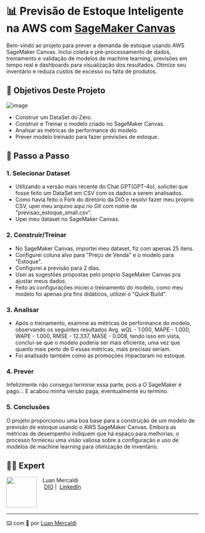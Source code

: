 # 📊 Previsão de Estoque Inteligente na AWS com [SageMaker Canvas](https://aws.amazon.com/pt/sagemaker/canvas/)

Bem-vindo ao projeto para prever a demanda de estoque usando AWS SageMaker Canvas. Inclui coleta e pré-processamento de dados, treinamento e validação de modelos de machine learning, previsões em tempo real e dashboards para visualização dos resultados. Otimize seu inventário e reduza custos de excesso ou falta de produtos.


## 🎯 Objetivos Deste Projeto

![image](https://github.com/digitalinnovationone/lab-aws-sagemaker-canvas-estoque/assets/730492/72f5c21f-5562-491e-aa42-2885a3184650)

- Construir um DataSet do Zero.
- Construir e Treinar o modelo criado no SageMaker Canvas.
- Analisar as métricas de performance do modelo.
- Prever modelo treinado para fazer previsões de estoque.


## 🚀 Passo a Passo

### 1. Selecionar Dataset

-   Utilizando a versão mais recente do Chat GPT(GPT-4o), solicitei que fosse feito um DataSet em CSV com os dados a serem analisados.
-   Como havia feito o Fork do diretório da DIO e resolvi fazer meu próprio CSV, upei meu arquivo aqui no Git com nome de "previsao_estoque_small.csv".
-   Upei meu dataset no SageMaker Canvas.

### 2. Construir/Treinar

-   No SageMaker Canvas, importei meu dataset, fiz com apenas 25 itens.
-   Configurei coluna alvo para "Preço de Venda" e o modelo para "Estoque".
-   Configurei a previsão para 2 dias.
-   Usei as sugestões propostas pelo proprio SageMaker Canvas pra ajustar meus dados.
-   Feito as configurações iniciei o treinamento do modelo, como meu modelo foi apenas pra fins didáticos, utilizei o "Quick Build".

### 3. Analisar

-   Após o treinamento, examine as métricas de performance do modelo, observando os seguintes resultados Avg. wQL - 1.000, MAPE - 1.000, WAPE - 1.000, RMSE - 12.337, MASE - 0.008, tendo isso em vista, conclui-se que o modelo poderia ser mais eficiente, uma vez que quanto mais perto de 0 essas métricas, mais precisas seriam.
-   Foi analisado também como as promoções impactaram no estoque.


### 4. Prever

Infelizmente não consegui terminar essa parte, pois a O SageMaker é pago... E acabou minha versão paga, eventualmente eu termino.


### 5. Conclusões

O projeto proporcionou uma boa base para a construção de um modelo de previsão de estoque usando o AWS SageMaker Canvas. Embora as métricas de desempenho indiquem que há espaço para melhorias, o processo forneceu uma visão valiosa sobre a configuração e uso de modelos de machine learning para otimização de inventário.

## 👨‍💻 Expert

<p>
    <img 
      align=left 
      margin=10 
      width=80 
      src="https://github.com/user-attachments/assets/445d5b33-1db7-4cb4-a54b-a11a691de257"
    />
    <p>&nbsp&nbsp&nbspLuan Mercaldi<br>
    &nbsp&nbsp&nbsp
    <a href="https://www.dio.me/users/luanwp">
    DIO</a>&nbsp;|&nbsp;
    <a href="https://www.linkedin.com/in/luan-mercaldi-88080890/">LinkedIn</a>
</p>
<br/><br/>
<p>

---

⌨️ com 💜 por [Luan Mercaldi](https://github.com/LuanMercaldi)
